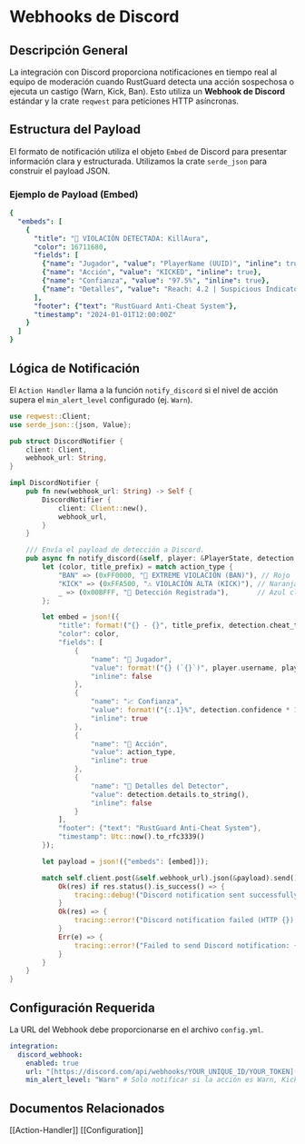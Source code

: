 # Webhooks de Discord

## Descripción General

La integración con Discord proporciona notificaciones en tiempo real al equipo de moderación cuando RustGuard detecta una acción sospechosa o ejecuta un castigo (Warn, Kick, Ban). Esto utiliza un **Webhook de Discord** estándar y la crate `reqwest` para peticiones HTTP asíncronas.

## Estructura del Payload

El formato de notificación utiliza el objeto `Embed` de Discord para presentar información clara y estructurada. Utilizamos la crate `serde_json` para construir el payload JSON.

### Ejemplo de Payload (Embed)

```yaml
{
  "embeds": [
    {
      "title": "🚨 VIOLACIÓN DETECTADA: KillAura",
      "color": 16711680,
      "fields": [
        {"name": "Jugador", "value": "PlayerName (UUID)", "inline": true},
        {"name": "Acción", "value": "KICKED", "inline": true},
        {"name": "Confianza", "value": "97.5%", "inline": true},
        {"name": "Detalles", "value": "Reach: 4.2 | Suspicious Indicators: 3", "inline": false}
      ],
      "footer": {"text": "RustGuard Anti-Cheat System"},
      "timestamp": "2024-01-01T12:00:00Z"
    }
  ]
}
```


## Lógica de Notificación

El `Action Handler` llama a la función `notify_discord` si el nivel de acción supera el `min_alert_level` configurado (ej. `Warn`).

```rust
use reqwest::Client;
use serde_json::{json, Value};

pub struct DiscordNotifier {
    client: Client,
    webhook_url: String,
}

impl DiscordNotifier {
    pub fn new(webhook_url: String) -> Self {
        DiscordNotifier {
            client: Client::new(),
            webhook_url,
        }
    }

    /// Envía el payload de detección a Discord.
    pub async fn notify_discord(&self, player: &PlayerState, detection: &Detection, action_type: &str) {
        let (color, title_prefix) = match action_type {
            "BAN" => (0xFF0000, "🚨 EXTREME VIOLACIÓN (BAN)"), // Rojo
            "KICK" => (0xFFA500, "⚠️ VIOLACIÓN ALTA (KICK)"), // Naranja
            _ => (0x00BFFF, "🔔 Detección Registrada"),       // Azul claro
        };

        let embed = json!({
            "title": format!("{} - {}", title_prefix, detection.cheat_type),
            "color": color,
            "fields": [
                {
                    "name": "👤 Jugador", 
                    "value": format!("{} (`{}`)", player.username, player.uuid), 
                    "inline": false
                },
                {
                    "name": "📈 Confianza", 
                    "value": format!("{:.1}%", detection.confidence * 100.0), 
                    "inline": true
                },
                {
                    "name": "🔨 Acción", 
                    "value": action_type, 
                    "inline": true
                },
                {
                    "name": "🔬 Detalles del Detector", 
                    "value": detection.details.to_string(), 
                    "inline": false
                }
            ],
            "footer": {"text": "RustGuard Anti-Cheat System"},
            "timestamp": Utc::now().to_rfc3339()
        });

        let payload = json!({"embeds": [embed]});

        match self.client.post(&self.webhook_url).json(&payload).send().await {
            Ok(res) if res.status().is_success() => {
                tracing::debug!("Discord notification sent successfully.")
            }
            Ok(res) => {
                tracing::error!("Discord notification failed (HTTP {}): {:?}", res.status(), res.text().await)
            }
            Err(e) => {
                tracing::error!("Failed to send Discord notification: {}", e)
            }
        }
    }
}
```


## Configuración Requerida

La URL del Webhook debe proporcionarse en el archivo `config.yml`.

```yaml
integration:
  discord_webhook:
    enabled: true
    url: "[https://discord.com/api/webhooks/YOUR_UNIQUE_ID/YOUR_TOKEN](https://discord.com/api/webhooks/YOUR_UNIQUE_ID/YOUR_TOKEN)" 
    min_alert_level: "Warn" # Solo notificar si la acción es Warn, Kick o Ban
```


## Documentos Relacionados

[[Action-Handler]] [[Configuration]]